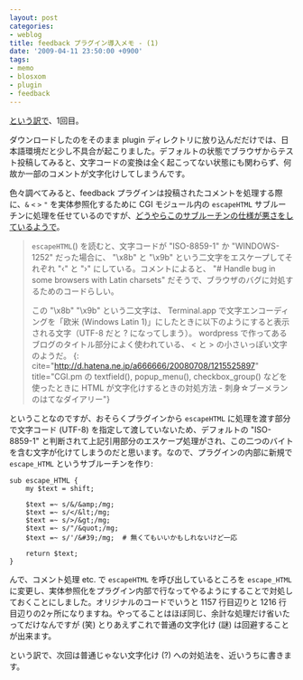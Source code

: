 ```yaml
---
layout: post
categories:
- weblog
title: feedback プラグイン導入メモ - (1)
date: '2009-04-11 23:50:00 +0900'
tags:
- memo
- blosxom
- plugin
- feedback
---
```

[という訳で](/weblog/200904082310/ "feedback プラグイン導入メモ - 前書き")、1回目。

ダウンロードしたのをそのまま plugin ディレクトリに放り込んだだけでは、日本語環境だと少し不具合が起こりました。デフォルトの状態でブラウザからテスト投稿してみると、文字コードの変換は全く起こってない状態にも関わらず、何故か一部のコメントが文字化けしてしまうんです。

色々調べてみると、feedback プラグインは投稿されたコメントを処理する際に、`&` `<` `>` `"` を実体参照化するために CGI モジュール内の `escapeHTML` サブルーチンに処理を任せているのですが、[どうやらこのサブルーチンの仕様が悪さをしているようで][1]。

> `escapeHTML`() を読むと、文字コードが "ISO-8859-1" か "WINDOWS-1252" だった場合に、 "\\x8b" と "\\x9b" という二文字をエスケープしてそれぞれ "‹" と "›" にしている。コメントによると、 "# Handle bug in some browsers with Latin charsets" だそうで、ブラウザのバグに対処するためのコードらしい。
> 
> この "\\x8b" "\\x9b" という二文字は、 Terminal.app で文字エンコーディングを「欧米 (Windows Latin 1)」にしたときに以下のようにすると表示される文字（UTF-8 だと ? になってしまう）。 wordpress で作ってあるブログのタイトル部分によく使われている、 &lt; と &gt; の小さいっぽい文字のようだ。
{: cite="http://d.hatena.ne.jp/a666666/20080708/1215525897" title="CGI.pm の textfield(), popup_menu(), checkbox_group() などを使ったときに HTML が文字化けするときの対処方法 - 刺身☆ブーメランのはてなダイアリー"}

ということなのですが、おそらくプラグインから `escapeHTML` に処理を渡す部分で文字コード (UTF-8) を指定して渡していないため、デフォルトの "ISO-8859-1" と判断されて上記引用部分のエスケープ処理がされ、この二つのバイトを含む文字が化けてしまうのだと思います。なので、プラグインの内部に新規で `escape_HTML` というサブルーチンを作り:

    sub escape_HTML {
        my $text = shift;
    
        $text =~ s/&/&amp;/mg;
        $text =~ s/</&lt;/mg;
        $text =~ s/>/&gt;/mg;
        $text =~ s/"/&quot;/mg;
        $text =~ s/'/&#39;/mg;  # 無くてもいいかもしれないけど一応
    
        return $text;
    }

んで、コメント処理 etc. で `escapeHTML` を呼び出しているところを `escape_HTML` に変更し、実体参照化をプラグイン内部で行なってやるようにすることで対処しておくことにしました。オリジナルのコードでいうと 1157 行目辺りと 1216 行目辺りの2ヶ所になりますね。やってることはほぼ同じ、余計な処理だけ省いたってだけなんですが (笑) とりあえずこれで普通の文字化け (謎) は回避することが出来ます。

という訳で、次回は普通じゃない文字化け (?) への対処法を、近いうちに書きます。



[1]: http://d.hatena.ne.jp/a666666/20080708/1215525897 "CGI.pm の textfield(), popup_menu(), checkbox_group() などを使ったときに HTML が文字化けするときの対処方法 - 刺身☆ブーメランのはてなダイアリー"
